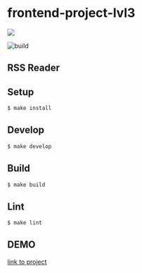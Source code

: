 # frontend-project-lvl3

<a href="https://codeclimate.com/github/georg3103/frontend-project-lvl3/maintainability"><img src="https://api.codeclimate.com/v1/badges/a94d4ab9875f7853ca35/maintainability" /></a>

![build](https://github.com/georg3103/frontend-project-lvl3/workflows/build/badge.svg)

## RSS Reader

## Setup

```sh
$ make install
```

## Develop

```sh
$ make develop
```

## Build

```sh
$ make build
```

## Lint

```sh
$ make lint
```

## DEMO
[link to project](https://frontend-project-lvl3.georg3103.now.sh/)